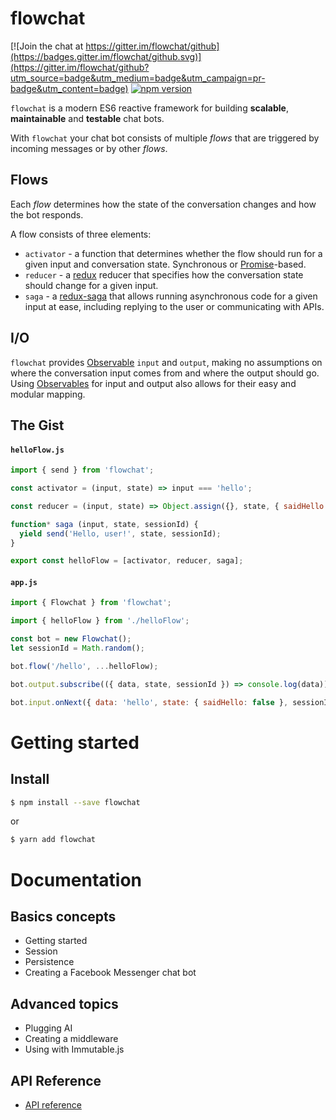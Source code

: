 # flowchat

[![Join the chat at https://gitter.im/flowchat/github](https://badges.gitter.im/flowchat/github.svg)](https://gitter.im/flowchat/github?utm_source=badge&utm_medium=badge&utm_campaign=pr-badge&utm_content=badge) [![npm version](https://img.shields.io/npm/v/flowchat.svg?style=flat-square)](https://www.npmjs.com/package/flowchat)

`flowchat` is a modern ES6 reactive framework for building **scalable**, **maintainable** and **testable** chat bots.

With `flowchat` your chat bot consists of multiple *flows* that are triggered by incoming messages or by other *flows*.

## Flows

Each *flow* determines how the state of the conversation changes and how the bot responds.

A flow consists of three elements:

* `activator` - a function that determines whether the flow should run for a given input and conversation state. Synchronous or [Promise](https://developer.mozilla.org/docs/Web/JavaScript/Reference/Global_Objects/Promise)-based.
* `reducer` - a [redux](https://github.com/reactjs/redux) reducer that specifies how the conversation state should change for a given input.
* `saga` - a [redux-saga](https://github.com/redux-saga/redux-saga) that allows running asynchronous code for a given input at ease, including replying to the user or communicating with APIs.

## I/O

`flowchat` provides [Observable](http://reactivex.io/documentation/observable.html) `input` and `output`, making no assumptions on where the conversation input comes from and where the output should go. Using [Observables](http://reactivex.io/documentation/observable.html) for input and output also allows for their easy and modular mapping.

## The Gist

#### `helloFlow.js`

```javascript
import { send } from 'flowchat';

const activator = (input, state) => input === 'hello';

const reducer = (input, state) => Object.assign({}, state, { saidHello: true });

function* saga (input, state, sessionId) {
  yield send('Hello, user!', state, sessionId);
}

export const helloFlow = [activator, reducer, saga];
```

#### `app.js`

```javascript
import { Flowchat } from 'flowchat';

import { helloFlow } from './helloFlow';

const bot = new Flowchat();
let sessionId = Math.random();

bot.flow('/hello', ...helloFlow);

bot.output.subscribe(({ data, state, sessionId }) => console.log(data));

bot.input.onNext({ data: 'hello', state: { saidHello: false }, sessionId });  // logs "Hello, user!"

```

# Getting started

## Install

```sh
$ npm install --save flowchat
```
or

```sh
$ yarn add flowchat
```

# Documentation

## Basics concepts

* Getting started
* Session
* Persistence
* Creating a Facebook Messenger chat bot

## Advanced topics

* Plugging AI
* Creating a middleware
* Using with Immutable.js

## API Reference

* [API reference](docs/API.md)
